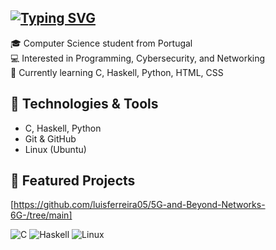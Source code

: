 ## [![Typing SVG](https://readme-typing-svg.herokuapp.com?size=24&duration=4000&color=87CEFA&lines=Hello!+My+name+is+Luís;Student+of+Computer+Science)](https://git.io/typing-svg)


🎓 Computer Science student from Portugal  
💻 Interested in Programming, Cybersecurity, and Networking  
🚀 Currently learning C, Haskell, Python, HTML, CSS 

## 🔧 Technologies & Tools
- C, Haskell, Python  
- Git & GitHub  
- Linux (Ubuntu)

## 📌 Featured Projects
[https://github.com/luisferreira05/5G-and-Beyond-Networks-6G-/tree/main]




![C](https://img.shields.io/badge/Code-C-blue)
![Haskell](https://img.shields.io/badge/Code-Haskell-purple)
![Linux](https://img.shields.io/badge/OS-Linux-green)



